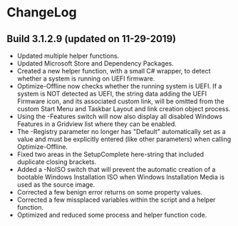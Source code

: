 # ChangeLog #

## Build 3.1.2.9 (updated on 11-29-2019) ##

- Updated multiple helper functions.
- Updated Microsoft Store and Dependency Packages.
- Created a new helper function, with a small C# wrapper, to detect whether a system is running on UEFI firmware.
- Optimize-Offline now checks whether the running system is UEFI. If a system is NOT detected as UEFI, the string data adding the UEFI Firmware icon, and its associated custom link, will be omitted from the custom Start Menu and Taskbar Layout and link creation object process.
- Using the -Features switch will now also display all disabled Windows Features in a Gridview list where they can be enabled.
- The -Registry parameter no longer has "Default" automatically set as a value and must be explicitly entered (like other parameters) when calling Optimize-Offline.
- Fixed two areas in the SetupComplete here-string that included duplicate closing brackets.
- Added a -NoISO switch that will prevent the automatic creation of a bootable Windows Installation ISO when Windows Installation Media is used as the source image.
- Corrected a few benign error returns on some property values.
- Corrected a few missplaced variables within the script and a helper function.
- Optimized and reduced some process and helper function code.